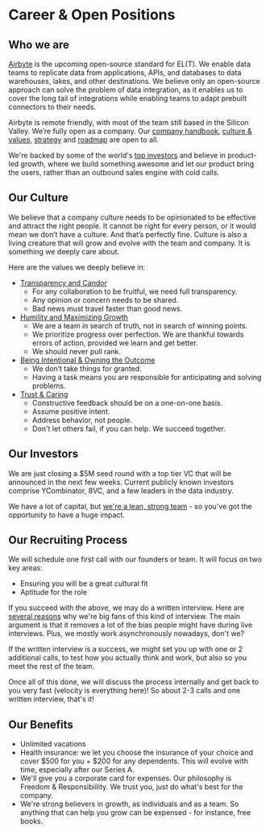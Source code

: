 # Career & Open Positions

## **Who we are**

[Airbyte](http://airbyte.io) is the upcoming open-source standard for EL\(T\). We enable data teams to replicate data from applications, APIs, and databases to data warehouses, lakes, and other destinations. We believe only an open-source approach can solve the problem of data integration, as it enables us to cover the long tail of integrations while enabling teams to adapt prebuilt connectors to their needs.

Airbyte is remote friendly, with most of the team still based in the Silicon Valley. We’re fully open as a company. Our [company handbook](../company-handbook/), [culture & values](../company-handbook/culture-and-values.md), [strategy](../company-handbook/strategy.md) and [roadmap](../roadmap.md) are open to all.

We're backed by some of the world's [top investors](./#our-investors) and believe in product-led growth, where we build something awesome and let our product bring the users, rather than an outbound sales engine with cold calls.

## **Our Culture**

We believe that a company culture needs to be opinionated to be effective and attract the right people. It cannot be right for every person, or it would mean we don’t have a culture. And that’s perfectly fine. Culture is also a living creature that will grow and evolve with the team and company. It is something we deeply care about.

Here are the values we deeply believe in:

* [Transparency and Candor](../company-handbook/culture-and-values.md#transparency-and-candor)
  * For any collaboration to be fruitful, we need full transparency.
  * Any opinion or concern needs to be shared.
  * Bad news must travel faster than good news.
* [Humility and Maximizing Growth](../company-handbook/culture-and-values.md#humility-and-maximizing-growth)
  * We are a team in search of truth, not in search of winning points.
  * We prioritize progress over perfection. We are thankful towards errors of action, provided we learn and get better.
  * We should never pull rank.
* [Being Intentional & Owning the Outcome](../company-handbook/culture-and-values.md#being-intentional-and-owning-the-outcome)
  * We don’t take things for granted.
  * Having a task means you are responsible for anticipating and solving problems.
* [Trust & Caring](../company-handbook/culture-and-values.md#trust-and-caring)
  * Constructive feedback should be on a one-on-one basis.
  * Assume positive intent.
  * Address behavior, not people.
  * Don't let others fail, if you can help. We succeed together.

## **Our Investors**

We are just closing a $5M seed round with a top tier VC that will be announced in the next few weeks. Current publicly known investors comprise YCombinator, 8VC, and a few leaders in the data industry.

We have a lot of capital, but [we're a lean, strong team](../company-handbook/team.md) - so you've got the opportunity to have a huge impact.

## **Our Recruiting Process**

We will schedule one first call with our founders or team. It will focus on two key areas:

* Ensuring you will be a great cultural fit
* Aptitude for the role

If you succeed with the above, we may do a written interview. Here are [several reasons](https://www.safegraph.com/blog/why-safegraph-does-written-interviews-and-why-your-company-should-do-them-too) why we're big fans of this kind of interview. The main argument is that it removes a lot of the bias people might have during live interviews. Plus, we mostly work asynchronously nowadays, don't we?

If the written interview is a success, we might set you up with one or 2 additional calls, to test how you actually think and work, but also so you meet the rest of the team.

Once all of this done, we will discuss the process internally and get back to you very fast \(velocity is everything here\)! So about 2-3 calls and one written interview, that's it!

## **Our Benefits**

* Unlimited vacations
* Health insurance: we let you choose the insurance of your choice and cover $500 for you + $200 for any dependents. This will evolve with time, especially after our Series A.
* We'll give you a corporate card for expenses. Our philosophy is Freedom & Responsibiility. We trust you, just do what's best for the company.
* We're strong believers in growth, as individuals and as a team. So anything that can help you grow can be expensed - for instance, free books.

